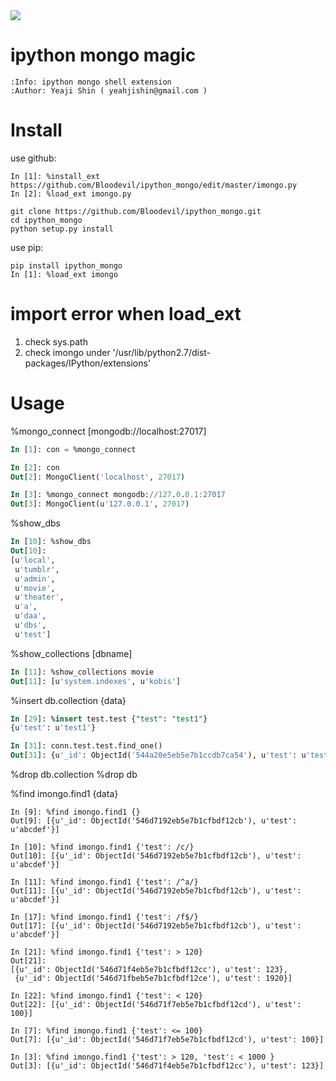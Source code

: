 <img src="https://travis-ci.org/Bloodevil/ipython_mongo.svg?branch=master"/>

ipython mongo magic
=============

    :Info: ipython mongo shell extension
    :Author: Yeaji Shin ( yeahjishin@gmail.com )

Install
=======

use github:

    In [1]: %install_ext https://github.com/Bloodevil/ipython_mongo/edit/master/imongo.py
    In [2]: %load_ext imongo.py

    git clone https://github.com/Bloodevil/ipython_mongo.git
    cd ipython_mongo
    python setup.py install

use pip:

    pip install ipython_mongo
    In [1]: %load_ext imongo

import error when load_ext
=============

1. check sys.path 
2. check imongo under '/usr/lib/python2.7/dist-packages/IPython/extensions'

Usage
=============

%mongo_connect [mongodb://localhost:27017]
```sql
In [1]: con = %mongo_connect

In [2]: con
Out[2]: MongoClient('localhost', 27017)

In [3]: %mongo_connect mongodb://127.0.0.1:27017
Out[3]: MongoClient(u'127.0.0.1', 27017)
```

%show_dbs
```sql
In [10]: %show_dbs
Out[10]: 
[u'local',
 u'tumblr',
 u'admin',
 u'movie',
 u'theater',
 u'a',
 u'daa',
 u'dbs',
 u'test']
```

%show_collections [dbname]
```sql
In [11]: %show_collections movie
Out[11]: [u'system.indexes', u'kobis']
```

%insert db.collection {data}
```sql
In [29]: %insert test.test {"test": "test1"}
{u'test': u'test1'}

In [31]: conn.test.test.find_one()
Out[31]: {u'_id': ObjectId('544a20e5eb5e7b1ccdb7ca54'), u'test': u'test'}
```

%drop db.collection
%drop db


%find imongo.find1 {data}
```
In [9]: %find imongo.find1 {}
Out[9]: [{u'_id': ObjectId('546d7192eb5e7b1cfbdf12cb'), u'test': u'abcdef'}]

In [10]: %find imongo.find1 {'test': /c/}
Out[10]: [{u'_id': ObjectId('546d7192eb5e7b1cfbdf12cb'), u'test': u'abcdef'}]

In [11]: %find imongo.find1 {'test': /^a/}
Out[11]: [{u'_id': ObjectId('546d7192eb5e7b1cfbdf12cb'), u'test': u'abcdef'}]

In [17]: %find imongo.find1 {'test': /f$/}
Out[17]: [{u'_id': ObjectId('546d7192eb5e7b1cfbdf12cb'), u'test': u'abcdef'}]

In [21]: %find imongo.find1 {'test': > 120}
Out[21]:
[{u'_id': ObjectId('546d71f4eb5e7b1cfbdf12cc'), u'test': 123},
 {u'_id': ObjectId('546d71fbeb5e7b1cfbdf12ce'), u'test': 1920}]

In [22]: %find imongo.find1 {'test': < 120}
Out[22]: [{u'_id': ObjectId('546d71f7eb5e7b1cfbdf12cd'), u'test': 100}]

In [7]: %find imongo.find1 {'test': <= 100}
Out[7]: [{u'_id': ObjectId('546d71f7eb5e7b1cfbdf12cd'), u'test': 100}]

In [3]: %find imongo.find1 {'test': > 120, 'test': < 1000 }
Out[3]: [{u'_id': ObjectId('546d71f4eb5e7b1cfbdf12cc'), u'test': 123}]
```
